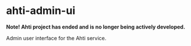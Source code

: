 # ahti-admin-ui

**Note! Ahti project has ended and is no longer being actively developed.**

Admin user interface for the Ahti service.
